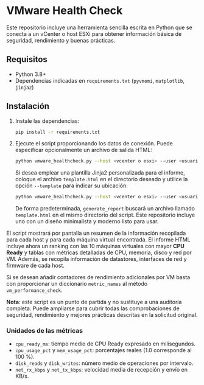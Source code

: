 # VMware Health Check

Este repositorio incluye una herramienta sencilla escrita en Python que se conecta a un vCenter o host ESXi para obtener información básica de seguridad, rendimiento y buenas prácticas.

## Requisitos

- Python 3.8+
- Dependencias indicadas en `requirements.txt` (`pyvmomi`, `matplotlib`, `jinja2`)

## Instalación

1. Instale las dependencias:
   ```bash
   pip install -r requirements.txt
   ```

2. Ejecute el script proporcionando los datos de conexión. Puede especificar opcionalmente un archivo de salida HTML:
   ```bash
   python vmware_healthcheck.py --host <vcenter o esxi> --user <usuario> --password <contraseña> --output reporte.html
   ```

   Si desea emplear una plantilla Jinja2 personalizada para el informe, coloque
   el archivo `template.html` en el directorio deseado y utilice la opción
   `--template` para indicar su ubicación:
   ```bash
   python vmware_healthcheck.py --host <vcenter o esxi> --user <usuario> --password <contraseña> --output reporte.html --template /ruta/a/plantilla
   ```
   De forma predeterminada, `generate_report` buscará un archivo llamado
   `template.html` en el mismo directorio del script. Este repositorio
   incluye uno con un diseño minimalista y moderno listo para usar.

El script mostrará por pantalla un resumen de la información recopilada para cada host y para cada máquina virtual encontrada.
El informe HTML incluye ahora un ranking con las 10 máquinas virtuales con mayor **CPU Ready** y tablas con métricas detalladas de CPU, memoria, disco y red por VM. Además, se recopila información de datastores, interfaces de red y firmware de cada host.

Si se desean añadir contadores de rendimiento adicionales por VM basta con proporcionar un diccionario `metric_names` al método `vm_performance_check`.

**Nota**: este script es un punto de partida y no sustituye a una auditoría completa. Puede ampliarse para cubrir todas las comprobaciones de seguridad, rendimiento y mejores prácticas descritas en la solicitud original.

### Unidades de las métricas

- `cpu_ready_ms`: tiempo medio de CPU Ready expresado en milisegundos.
- `cpu_usage_pct` y `mem_usage_pct`: porcentajes reales (1.0 corresponde al 100 %).
- `disk_reads` y `disk_writes`: número medio de operaciones por intervalo.
- `net_rx_kbps` y `net_tx_kbps`: velocidad media de recepción y envío en KB/s.

